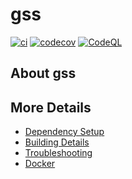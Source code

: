 # gss

[![ci](https://github.com/termitepreston/gss/actions/workflows/ci.yml/badge.svg)](https://github.com/termitepreston/gss/actions/workflows/ci.yml)
[![codecov](https://codecov.io/gh/termitepreston/gss/branch/main/graph/badge.svg)](https://codecov.io/gh/termitepreston/gss)
[![CodeQL](https://github.com/termitepreston/gss/actions/workflows/codeql-analysis.yml/badge.svg)](https://github.com/termitepreston/gss/actions/workflows/codeql-analysis.yml)

## About gss



## More Details

 * [Dependency Setup](README_dependencies.md)
 * [Building Details](README_building.md)
 * [Troubleshooting](README_troubleshooting.md)
 * [Docker](README_docker.md)

